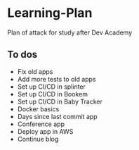 # Learning-Plan
Plan of attack for study after Dev Academy

## To dos
 - Fix old apps
 - Add more tests to old apps
 - Set up CI/CD in splinter 
 - Set up CI/CD in Bookem
 - Set up CI/CD in Baby Tracker
 - Docker basics
 - Days since last commit app
 - Conference app
 - Deploy app in AWS
 - Continue blog
